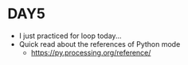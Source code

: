 # DAY5
- I just practiced for loop today...
- Quick read about the references of Python mode
  - https://py.processing.org/reference/
